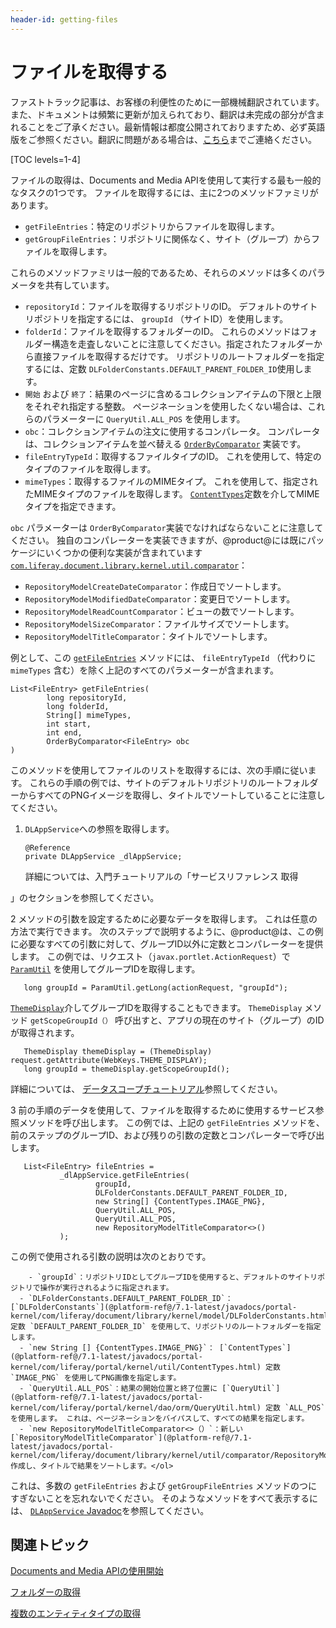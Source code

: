 ```yaml
---
header-id: getting-files
---
```


# ファイルを取得する

<p class="alert alert-info"><span class="wysiwyg-color-blue120">ファストトラック記事は、お客様の利便性のために一部機械翻訳されています。また、ドキュメントは頻繁に更新が加えられており、翻訳は未完成の部分が含まれることをご了承ください。最新情報は都度公開されておりますため、必ず英語版をご参照ください。翻訳に問題がある場合は、<a href="mailto:support-content-jp@liferay.com">こちら</a>までご連絡ください。</span></p>

[TOC levels=1-4]

ファイルの取得は、Documents and Media APIを使用して実行する最も一般的なタスクの1つです。 ファイルを取得するには、主に2つのメソッドファミリがあります。

  - `getFileEntries`：特定のリポジトリからファイルを取得します。
  - `getGroupFileEntries`：リポジトリに関係なく、サイト（グループ）からファイルを取得します。

これらのメソッドファミリは一般的であるため、それらのメソッドは多くのパラメータを共有しています。

  - `repositoryId`：ファイルを取得するリポジトリのID。 デフォルトのサイトリポジトリを指定するには、 `groupId` （サイトID）を使用します。
  - `folderId`：ファイルを取得するフォルダーのID。 これらのメソッドはフォルダー構造を走査しないことに注意してください。指定されたフォルダーから直接ファイルを取得するだけです。 リポジトリのルートフォルダーを指定するには、定数 `DLFolderConstants.DEFAULT_PARENT_FOLDER_ID`使用します。
  - `開始` および `終了`：結果のページに含めるコレクションアイテムの下限と上限をそれぞれ指定する整数。 ページネーションを使用したくない場合は、これらのパラメーターに `QueryUtil.ALL_POS` を使用します。
  - `obc`：コレクションアイテムの注文に使用するコンパレータ。 コンパレータは、コレクションアイテムを並べ替える [`OrderByComparator`](@platform-ref@/7.1-latest/javadocs/portal-kernel/com/liferay/portal/kernel/util/OrderByComparator.html) 実装です。
  - `fileEntryTypeId`：取得するファイルタイプのID。 これを使用して、特定のタイプのファイルを取得します。
  - `mimeTypes`：取得するファイルのMIMEタイプ。 これを使用して、指定されたMIMEタイプのファイルを取得します。 [`ContentTypes`](@platform-ref@/7.1-latest/javadocs/portal-kernel/com/liferay/portal/kernel/util/ContentTypes.html)定数を介してMIMEタイプを指定できます。

`obc` パラメーターは `OrderByComparator`実装でなければならないことに注意してください。 独自のコンパレーターを実装できますが、@product@には既にパッケージにいくつかの便利な実装が含まれています [`com.liferay.document.library.kernel.util.comparator`](@platform-ref@/7.1-latest/javadocs/portal-kernel/com/liferay/document/library/kernel/util/comparator/package-summary.html)：

  - `RepositoryModelCreateDateComparator`：作成日でソートします。
  - `RepositoryModelModifiedDateComparator`：変更日でソートします。
  - `RepositoryModelReadCountComparator`：ビューの数でソートします。
  - `RepositoryModelSizeComparator`：ファイルサイズでソートします。
  - `RepositoryModelTitleComparator`：タイトルでソートします。

例として、この [`getFileEntries`](@platform-ref@/7.1-latest/javadocs/portal-kernel/com/liferay/document/library/kernel/service/DLAppService.html#getFileEntries-long-long-java.lang.String:A-int-int-com.liferay.portal.kernel.util.OrderByComparator-) メソッドには、 `fileEntryTypeId` （代わりに `mimeTypes` 含む）を除く上記のすべてのパラメーターが含まれます。

    List<FileEntry> getFileEntries(
            long repositoryId, 
            long folderId, 
            String[] mimeTypes, 
            int start, 
            int end, 
            OrderByComparator<FileEntry> obc
    )

このメソッドを使用してファイルのリストを取得するには、次の手順に従います。 これらの手順の例では、サイトのデフォルトリポジトリのルートフォルダーからすべてのPNGイメージを取得し、タイトルでソートしていることに注意してください。

1.  `DLAppService`への参照を取得します。
   
        @Reference
        private DLAppService _dlAppService;

    詳細については、入門チュートリアルの「サービスリファレンス</a> 取得

」のセクションを参照してください。</p></li> 
   
   2  メソッドの引数を設定するために必要なデータを取得します。 これは任意の方法で実行できます。 次のステップで説明するように、@product@は、この例に必要なすべての引数に対して、グループID以外に定数とコンパレーターを提供します。 この例では、リクエスト（`javax.portlet.ActionRequest`）で [`ParamUtil`](@platform-ref@/7.1-latest/javadocs/portal-kernel/com/liferay/portal/kernel/util/ParamUtil.html) を使用してグループIDを取得します。
  
       long groupId = ParamUtil.getLong(actionRequest, "groupId");
      
  
  [`ThemeDisplay`](@platform-ref@/7.1-latest/javadocs/portal-kernel/com/liferay/portal/kernel/theme/ThemeDisplay.html)介してグループIDを取得することもできます。 `ThemeDisplay` メソッド `getScopeGroupId（）` 呼び出すと、アプリの現在のサイト（グループ）のIDが取得されます。
  
       ThemeDisplay themeDisplay = (ThemeDisplay) request.getAttribute(WebKeys.THEME_DISPLAY);
       long groupId = themeDisplay.getScopeGroupId();
      
  
  詳細については、 [データスコープチュートリアル](/docs/7-1/tutorials/-/knowledge_base/t/data-scopes)参照してください。

3  前の手順のデータを使用して、ファイルを取得するために使用するサービス参照メソッドを呼び出します。 この例では、上記の `getFileEntries` メソッドを、前のステップのグループID、および残りの引数の定数とコンパレーターで呼び出します。
  
       List<FileEntry> fileEntries = 
               _dlAppService.getFileEntries(
                       groupId, 
                       DLFolderConstants.DEFAULT_PARENT_FOLDER_ID, 
                       new String[] {ContentTypes.IMAGE_PNG}, 
                       QueryUtil.ALL_POS, 
                       QueryUtil.ALL_POS, 
                       new RepositoryModelTitleComparator<>()
               );
      
  
  この例で使用される引数の説明は次のとおりです。
  
        - `groupId`：リポジトリIDとしてグループIDを使用すると、デフォルトのサイトリポジトリで操作が実行されるように指定されます。
      - `DLFolderConstants.DEFAULT_PARENT_FOLDER_ID`： [`DLFolderConstants`](@platform-ref@/7.1-latest/javadocs/portal-kernel/com/liferay/document/library/kernel/model/DLFolderConstants.html) 定数 `DEFAULT_PARENT_FOLDER_ID` を使用して、リポジトリのルートフォルダーを指定します。
      - `new String [] {ContentTypes.IMAGE_PNG}`： [`ContentTypes`](@platform-ref@/7.1-latest/javadocs/portal-kernel/com/liferay/portal/kernel/util/ContentTypes.html) 定数 `IMAGE_PNG` を使用してPNG画像を指定します。
      - `QueryUtil.ALL_POS`：結果の開始位置と終了位置に [`QueryUtil`](@platform-ref@/7.1-latest/javadocs/portal-kernel/com/liferay/portal/kernel/dao/orm/QueryUtil.html) 定数 `ALL_POS` を使用します。 これは、ページネーションをバイパスして、すべての結果を指定します。
      - `new RepositoryModelTitleComparator<>（）`：新しい [`RepositoryModelTitleComparator`](@platform-ref@/7.1-latest/javadocs/portal-kernel/com/liferay/document/library/kernel/util/comparator/RepositoryModelTitleComparator.html)作成し、タイトルで結果をソートします。</ol> 

これは、多数の `getFileEntries` および `getGroupFileEntries` メソッドの</code>つにすぎないことを忘れないでください。 そのようなメソッドをすべて表示するには、 [`DLAppService` Javadoc](@platform-ref@/7.1-latest/javadocs/portal-kernel/com/liferay/document/library/kernel/service/DLAppService.html)を参照してください。



## 関連トピック

[Documents and Media APIの使用開始](/docs/7-1/tutorials/-/knowledge_base/t/getting-started-with-the-documents-and-media-api)

[フォルダーの取得](/docs/7-1/tutorials/-/knowledge_base/t/getting-folders)

[複数のエンティティタイプの取得](/docs/7-1/tutorials/-/knowledge_base/t/getting-multiple-entity-types)
